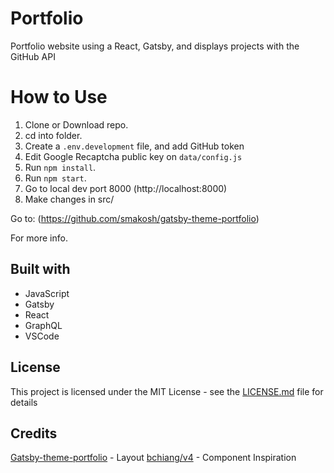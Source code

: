 

# Portfolio

Portfolio website using a React, Gatsby, and displays projects with the GitHub API 




# How to Use
1. Clone or Download repo.
2. cd into folder.
3. Create a `.env.development` file, and add GitHub token
4. Edit Google Recaptcha public key on `data/config.js` 
5. Run  ``` npm install ```.
6. Run  ``` npm start ```.
7. Go to local dev port 8000 (http://localhost:8000)
8. Make changes in src/ 

Go to: 
(https://github.com/smakosh/gatsby-theme-portfolio)

For more info.



## Built with

- JavaScript
- Gatsby
- React 
- GraphQL
- VSCode


## License

This project is licensed under the MIT License - see the [LICENSE.md](LICENSE.md) file for details





## Credits


[Gatsby-theme-portfolio](https://github.com/smakosh/gatsby-theme-portfolio) - Layout
[bchiang/v4](https://github.com/bchiang7/v4) - Component Inspiration

